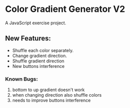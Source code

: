# Color Gradient Generator V2
A JavaScript exercise project.

## New Features:
- Shuffle each color separately.
- Change gradient direction.
- Shuffle gradient direction
- New buttons interference

### Known Bugs:
1. bottom to up gradient doesn't work
2. when changing direction also shuffle colors
3. needs to improve buttons interference

